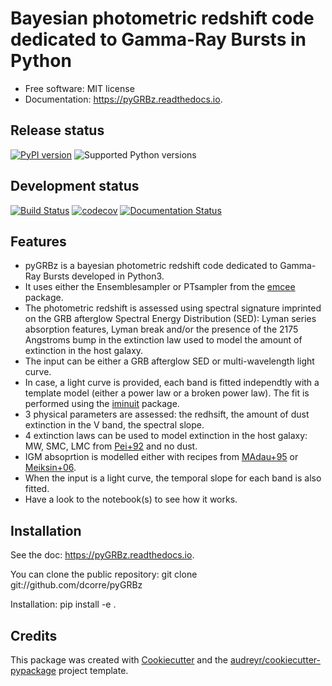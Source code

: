 # Bayesian photometric redshift code dedicated to Gamma-Ray Bursts in Python

* Free software: MIT license
* Documentation: https://pyGRBz.readthedocs.io.

Release status
--------------

[![PyPI version](https://badge.fury.io/py/pyGBRz.svg)](https://badge.fury.io/py/pyGRBz)
![Supported Python versions](https://img.shields.io/pypi/pyversions/pyGBRz.svg)


Development status
--------------------

[![Build Status](https://travis-ci.com/dcorre/pyGBRz.svg?branch=master)](https://travis-ci.com/dcorre/pyGRBz)
[![codecov](https://codecov.io/gh/dcorre/pyGBRz/branch/master/graphs/badge.svg)](https://codecov.io/gh/dcorre/pyGBRz/branch/master)
[![Documentation Status](https://readthedocs.org/projects/pygrbz/badge/?version=latest)](https://pygrbz.readthedocs.io/en/latest/?badge=latest)

Features
--------
* pyGRBz is a bayesian photometric redshift code dedicated to Gamma-Ray Bursts developed in Python3.
* It uses either the Ensemblesampler or PTsampler from the [emcee](https://github.com/dfm/emcee) package.
* The photometric redshift is assessed using spectral signature imprinted on the GRB afterglow Spectral Energy Distribution (SED): Lyman series absorption features, Lyman break and/or the presence of the 2175 Angstroms bump in the extinction law used to model the amount of extinction in the host galaxy.
* The input can be either a GRB afterglow SED or multi-wavelength light curve.
* In case, a light curve is provided, each band is fitted independtly with a template model (either a power law or a broken power law). The fit is performed using the [iminuit](https://pypi.org/project/iminuit/) package.
* 3 physical parameters are assessed: the redhsift, the amount of dust extinction in the V band, the spectral slope. 
* 4 extinction laws can be used to model extinction in the host galaxy: MW, SMC, LMC from [Pei+92](http://adsabs.harvard.edu/abs/1992ApJ...395..130P) and no dust.
* IGM absoprtion is modelled either with recipes from [MAdau+95](http://adsabs.harvard.edu/abs/1995ApJ...441...18M) or [Meiksin+06](http://adsabs.harvard.edu/abs/2006MNRAS.365..807M).
* When the input is a light curve, the temporal slope for each band is also fitted.
* Have a look to the notebook(s) to see how it works.


Installation
------------
See the doc: https://pyGRBz.readthedocs.io.

You can clone the public repository:
git clone git://github.com/dcorre/pyGRBz

Installation:
pip install -e .

Credits
-------

This package was created with [Cookiecutter](https://github.com/audreyr/cookiecutter) and the [audreyr/cookiecutter-pypackage](https://github.com/audreyr/cookiecutter-pypackage) project template.

